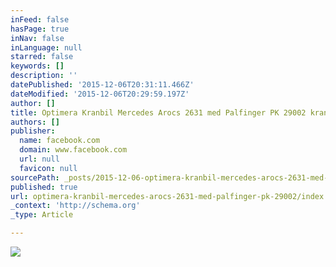 ```yaml
---
inFeed: false
hasPage: true
inNav: false
inLanguage: null
starred: false
keywords: []
description: ''
datePublished: '2015-12-06T20:31:11.466Z'
dateModified: '2015-12-06T20:29:59.197Z'
author: []
title: Optimera Kranbil Mercedes Arocs 2631 med Palfinger PK 29002 kran
authors: []
publisher:
  name: facebook.com
  domain: www.facebook.com
  url: null
  favicon: null
sourcePath: _posts/2015-12-06-optimera-kranbil-mercedes-arocs-2631-med-palfinger-pk-29002.md
published: true
url: optimera-kranbil-mercedes-arocs-2631-med-palfinger-pk-29002/index.html
_context: 'http://schema.org'
_type: Article

---
```

![](https://scontent-ams3-1.xx.fbcdn.net/hphotos-xap1/v/t1.0-9/7597_605988396193331_2699997242985935057_n.jpg?oh=5541dfecaae16607c5295dd06732d3c1&oe=56D8112F)